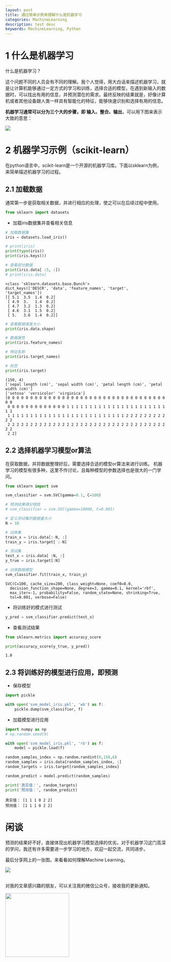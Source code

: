 ```yaml
---
layout: post
title: 通过简单示例来理解什么是机器学习
categories: MachineLearning
description: test desc
keywords: MachineLearning, Python
---
```


# 1 什么是机器学习

什么是机器学习？

这个问题不同的人员会有不同的理解。我个人觉得，用大白话来描述机器学习，就是让计算机能够通过一定方式的学习和训练，选择合适的模型，在遇到新输入的数据时，可以找出有用的信息，并预测潜在的需求。最终反映的结果就是，好像计算机或者其他设备跟人类一样具有智能化的特征，能够快速识别和选择有用的信息。

**机器学习通常可以分为三个大的步骤，即 输入、整合、输出**，可以用下图来表示大致的意思：

<div><img src="../images/posts/sklearn01.jpg"></div>

# 2 机器学习示例（scikit-learn）

在python语言中，scikit-learn是一个开源的机器学习库。下面以sklearn为例，来简单描述机器学习的过程。

## 2.1 加载数据
通常第一步是获取相关数据，并进行相应的处理，使之可以在后续过程中使用。

```python
from sklearn import datasets
```

* 加载iris数据集并查看相关信息


```python
# 加载数据集
iris = datasets.load_iris()

# print(iris)
print(type(iris))
print(iris.keys())

# 查看部分数据
print(iris.data[ :5, :])
# print(iris.data)
```

    <class 'sklearn.datasets.base.Bunch'>
    dict_keys(['DESCR', 'data', 'feature_names', 'target', 'target_names'])
    [[ 5.1  3.5  1.4  0.2]
     [ 4.9  3.   1.4  0.2]
     [ 4.7  3.2  1.3  0.2]
     [ 4.6  3.1  1.5  0.2]
     [ 5.   3.6  1.4  0.2]]



```python
# 查看数据维度大小
print(iris.data.shape)

# 数据属性
print(iris.feature_names)

# 特征名称
print(iris.target_names)

# 标签
print(iris.target)
```

    (150, 4)
    ['sepal length (cm)', 'sepal width (cm)', 'petal length (cm)', 'petal width (cm)']
    ['setosa' 'versicolor' 'virginica']
    [0 0 0 0 0 0 0 0 0 0 0 0 0 0 0 0 0 0 0 0 0 0 0 0 0 0 0 0 0 0 0 0 0 0 0 0 0
     0 0 0 0 0 0 0 0 0 0 0 0 0 1 1 1 1 1 1 1 1 1 1 1 1 1 1 1 1 1 1 1 1 1 1 1 1
     1 1 1 1 1 1 1 1 1 1 1 1 1 1 1 1 1 1 1 1 1 1 1 1 1 1 2 2 2 2 2 2 2 2 2 2 2
     2 2 2 2 2 2 2 2 2 2 2 2 2 2 2 2 2 2 2 2 2 2 2 2 2 2 2 2 2 2 2 2 2 2 2 2 2
     2 2]


## 2.2 选择机器学习模型or算法

在获取数据，并将数据整理好后，需要选择合适的模型or算法来进行训练。
机器学习的模型有很多种，这里不作讨论，且每种模型的参数选择也是很大的一门学问。

```python
from sklearn import svm

svm_classifier = svm.SVC(gamma=0.1, C=100)

# 预测结果得分很低
# svm_classifier = svm.SVC(gamma=10000, C=0.001)

# 定义测试集的数据量大小
N = 10

# 训练集
train_x = iris.data[:-N, :]
train_y = iris.target[ :-N]

# 测试集
test_x = iris.data[ :N, :]
y_true = iris.target[:N]

# 训练数据模型
svm_classifier.fit(train_x, train_y)

```




    SVC(C=100, cache_size=200, class_weight=None, coef0=0.0,
      decision_function_shape=None, degree=3, gamma=0.1, kernel='rbf',
      max_iter=-1, probability=False, random_state=None, shrinking=True,
      tol=0.001, verbose=False)



* 将训练好的模式进行测试


```python
y_pred = svm_classifier.predict(test_x)
```


* 查看测试结果


```python
from sklearn.metrics import accuracy_score

print(accuracy_score(y_true, y_pred))
```

    1.0


## 2.3 将训练好的模型进行应用，即预测

* 保存模型



```python
import pickle

with open('svm_model_iris.pkl', 'wb') as f:
    pickle.dump(svm_classifier, f)
```

* 加载模型进行应用


```python
import numpy as np
# np.random.seed(9)

with open('svm_model_iris.pkl', 'rb') as f:
    model = pickle.load(f)

random_samples_index = np.random.randint(0,150,6)
random_samples = iris.data[random_samples_index, :]
random_targets = iris.target[random_samples_index]

random_predict = model.predict(random_samples)

print('真实值：', random_targets)
print('预测值：', random_predict)
```

    真实值： [1 1 1 0 2 2]
    预测值： [1 1 1 0 2 2]

# 闲谈

预测的结果好不好，直接体现出机器学习模型选择的优劣。对于机器学习这门高深的学问，我还有许多需要进一步学习的地方，欢迎一起交流，共同进步。

最后分享网上的一张图，来看看如何理解Machine Learning。

<div><img src="../images/posts/ML01.jpg"></div>

<br>


对我的文章感兴趣的朋友，可以关注我的微信公众号，接收我的更新通知。

<div><img src="../images/qrcode.jpg" width="200"/></div>

